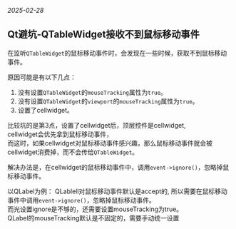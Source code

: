 *2025-02-28*

## Qt避坑-QTableWidget接收不到鼠标移动事件

在监听`QTableWidget`的鼠标移动事件时，会发现在一些时候，获取不到鼠标移动事件。

原因可能是有以下几点：
1. 没有设置`QTableWidget`的`mouseTracking`属性为`true`。
2. 没有设置`QTableWidget`的`viewport`的`mouseTracking`属性为`true`。
3. 设置了cellwidget。

比较坑的是第3点，设置了cellwidget后，顶层控件是cellwidget,  
cellwidget会优先拿到鼠标移动事件，  
而这时，如果cellwidget对鼠标移动事件感兴趣，那么鼠标移动事件就会被cellwidget消费掉，而不会传给`QTableWidget`。

解决办法是，在cellwidget的鼠标移动事件中，调用`event->ignore()`，忽略掉鼠标移动事件。

以QLabel为例：
QLablell对鼠标移动事件默认是accept的, 所以需要在鼠标移动事件中调用`event->ignore()`，忽略掉鼠标移动事件。  
而光设置ignore是不够的，还需要设置mouseTracking为true。  
QLabel的mouseTracking默认是不固定的，需要手动统一设置
